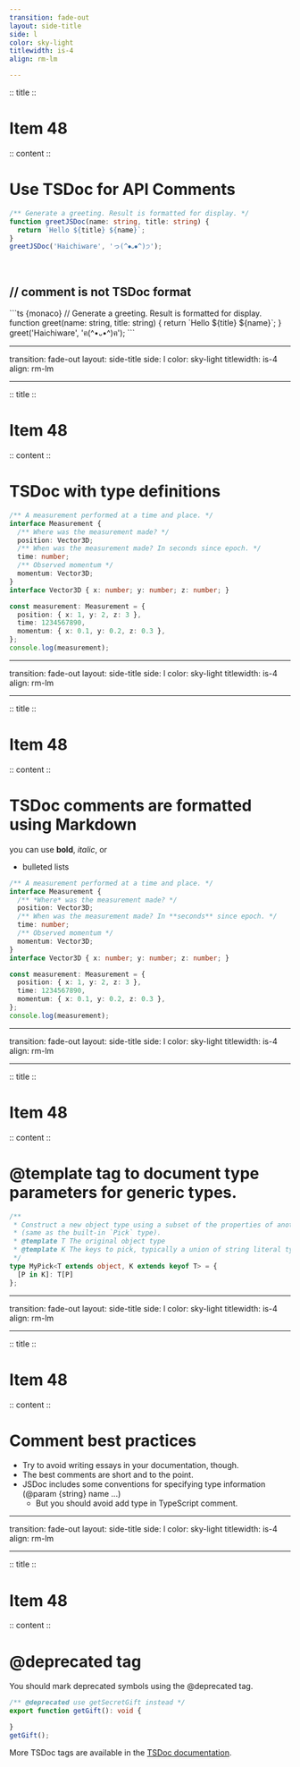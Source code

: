 ```yaml
---
transition: fade-out
layout: side-title
side: l
color: sky-light
titlewidth: is-4
align: rm-lm

---
```

:: title ::

# Item 48

<HachiwareItem2e text="Item 68 (2e)"/>

:: content ::

# Use TSDoc for API Comments

```ts {monaco}
/** Generate a greeting. Result is formatted for display. */
function greetJSDoc(name: string, title: string) {
  return `Hello ${title} ${name}`;
}
greetJSDoc('Haichiware', 'っ(^⦁᎑⦁^)੭');
```
<br/>

<v-click>
<h2> // comment is not TSDoc format</h2>
```ts {monaco}
// Generate a greeting. Result is formatted for display.
function greet(name: string, title: string) {
  return `Hello ${title} ${name}`;
}
greet('Haichiware', 'ฅ(^•᎑•^)ฅ');
```
</v-click>

---
transition: fade-out
layout: side-title
side: l
color: sky-light
titlewidth: is-4
align: rm-lm

---
:: title ::

# Item 48

<HachiwareItem2e text="Item 68 (2e)"/>

:: content ::

# TSDoc with type definitions

```ts {monaco}
/** A measurement performed at a time and place. */
interface Measurement {
  /** Where was the measurement made? */
  position: Vector3D;
  /** When was the measurement made? In seconds since epoch. */
  time: number;
  /** Observed momentum */
  momentum: Vector3D;
}
interface Vector3D { x: number; y: number; z: number; }

const measurement: Measurement = {
  position: { x: 1, y: 2, z: 3 },
  time: 1234567890,
  momentum: { x: 0.1, y: 0.2, z: 0.3 },
};
console.log(measurement);
```

---
transition: fade-out
layout: side-title
side: l
color: sky-light
titlewidth: is-4
align: rm-lm

---
:: title ::

# Item 48

<HachiwareItem2e text="Item 68 (2e)"/>

:: content ::

# TSDoc comments are formatted using Markdown

you can use **bold**, *italic*, or 
- bulleted lists

```ts {monaco}
/** A measurement performed at a time and place. */
interface Measurement {
  /** *Where* was the measurement made? */
  position: Vector3D;
  /** When was the measurement made? In **seconds** since epoch. */
  time: number;
  /** Observed momentum */
  momentum: Vector3D;
}
interface Vector3D { x: number; y: number; z: number; }

const measurement: Measurement = {
  position: { x: 1, y: 2, z: 3 },
  time: 1234567890,
  momentum: { x: 0.1, y: 0.2, z: 0.3 },
};
console.log(measurement);
```

---
transition: fade-out
layout: side-title
side: l
color: sky-light
titlewidth: is-4
align: rm-lm

---
:: title ::

# Item 48

<HachiwareItem2e text="Item 68 (2e)"/>

:: content ::

# @template tag to document type parameters for generic types.

```ts {monaco}
/**
 * Construct a new object type using a subset of the properties of another one
 * (same as the built-in `Pick` type).
 * @template T The original object type
 * @template K The keys to pick, typically a union of string literal types.
 */
type MyPick<T extends object, K extends keyof T> = {
  [P in K]: T[P]
};
```

---
transition: fade-out
layout: side-title
side: l
color: sky-light
titlewidth: is-4
align: rm-lm

---
:: title ::

# Item 48

<HachiwareItem2e text="Item 68 (2e)"/>

:: content ::

# Comment best practices


- Try to avoid writing essays in your documentation, though.
- The best comments are short and to the point.
- JSDoc includes some conventions for specifying type information (@param {string} name ...)
  - But you should avoid add type in TypeScript comment.

---
transition: fade-out
layout: side-title
side: l
color: sky-light
titlewidth: is-4
align: rm-lm

---
:: title ::

# Item 48

<HachiwareItem2e text="Item 68 (2e)"/>

:: content ::

# @deprecated tag

You should mark deprecated symbols using the @deprecated tag.

```ts {monaco}
/** @deprecated use getSecretGift instead */
export function getGift(): void {

}
getGift();
```

More TSDoc tags are available in the [TSDoc documentation](https://tsdoc.org/).